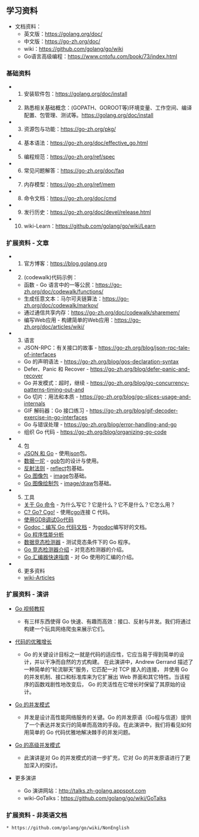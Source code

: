 ## 学习资料
- 文档资料：
    * 英文版：https://golang.org/doc/
    * 中文版：https://go-zh.org/doc/
    * wiki：https://github.com/golang/go/wiki
    * Go语言高级编程：https://www.cntofu.com/book/73/index.html

### 基础资料
- 1. 安装软件包：https://golang.org/doc/install
- 2. 熟悉相关基础概念：(GOPATH、GOROOT等)环境变量、工作空间、编译配置、包管理、测试等。https://golang.org/doc/install
- 3. 资源包与功能：https://go-zh.org/pkg/
- 4. 基本语法：https://go-zh.org/doc/effective_go.html
- 5. 编程规范：https://go-zh.org/ref/spec
- 6. 常见问题解答：https://go-zh.org/doc/faq
- 7. 内存模型：https://go-zh.org/ref/mem
- 8. 命令文档：https://go-zh.org/doc/cmd
- 9. 发行历史：https://go-zh.org/doc/devel/release.html
- 10. wiki-Learn：https://github.com/golang/go/wiki/Learn

### 扩展资料 - 文章
- 1. 官方博客：https://blog.golang.org
- 2. (codewalk)代码示例：
    * 函数 - Go 语言中的一等公民：https://go-zh.org/doc/codewalk/functions/
    * 生成任意文本：马尔可夫链算法：https://go-zh.org/doc/codewalk/markov/
    * 通过通信共享内存：https://go-zh.org/doc/codewalk/sharemem/
    * 编写Web应用 - 构建简单的Web应用：https://go-zh.org/doc/articles/wiki/
- 3. 语言
    * JSON-RPC：有关接口的故事 - https://go-zh.org/blog/json-rpc-tale-of-interfaces
    * Go 的声明语法 - https://go-zh.org/blog/gos-declaration-syntax
    * Defer、Panic 和 Recover - https://go-zh.org/blog/defer-panic-and-recover
    * Go 并发模式：超时，继续 - https://go-zh.org/blog/go-concurrency-patterns-timing-out-and
    * Go 切片：用法和本质 - https://go-zh.org/blog/go-slices-usage-and-internals
    * GIF 解码器：Go 接口练习 - https://go-zh.org/blog/gif-decoder-exercise-in-go-interfaces
    * Go 与错误处理 - https://go-zh.org/blog/error-handling-and-go
    * 组织 Go 代码 - https://go-zh.org/blog/organizing-go-code
- 4. 包
    * [JSON 和 Go](https://go-zh.org/blog/json-and-go) - 使用[json](https://go-zh.org/pkg/encoding/json/)包。
    * [数据一坨](https://go-zh.org/blog/gobs-of-data) - [gob](https://go-zh.org/pkg/encoding/gob/)包的设计与使用。
    * [反射法则](https://go-zh.org/blog/laws-of-reflection) - [reflect](https://go-zh.org/pkg/reflect/)包基础。
    * [Go 图像包](https://go-zh.org/blog/go-image-package) - [image](https://go-zh.org/pkg/image/)包基础。
    * [Go 图像绘制包](https://go-zh.org/blog/go-imagedraw-package) - [image/draw](https://go-zh.org/pkg/image/draw/)包基础。
- 5. 工具
    * [关于 Go 命令](https://go-zh.org/doc/articles/go_command.html) - 为什么写它？它是什么？它不是什么？它怎么用？
    * [C? Go? Cgo!](https://go-zh.org/blog/c-go-cgo) - 使用[cgo](https://go-zh.org/cmd/cgo/)连接 C 代码。
    * [使用GDB调试Go代码](https://go-zh.org/doc/gdb)
    * [Godoc：编写 Go 代码文档](https://go-zh.org/blog/godoc-documenting-go-code) - 为[godoc](https://pkg.go.dev/github.com/Go-zh/tools/cmd/godoc)编写好的文档。
    * [Go 程序性能分析](https://go-zh.org/blog/profiling-go-programs)
    * [数据竞态检测器](https://go-zh.org/doc/articles/race_detector.html) - 测试竞态条件下的 Go 程序。
    * [Go 竞态检测器介绍](https://go-zh.org/blog/race-detector) - 对竞态检测器的介绍。
    * [Go 汇编器快速指南](https://go-zh.org/doc/asm) - 对 Go 使用的汇编的介绍。
- 6. 更多资料
    * [wiki-Articles](https://github.com/golang/go/wiki/Articles) 

### 扩展资料 - 演讲
- [Go 视频教程](http://research.swtch.com/gotour)
    * 有三样东西使得 Go 快速、有趣而高效：接口、反射与并发。我们将通过构建一个玩具网络爬虫来展示它们。

- [代码的优雅增长](https://vimeo.com/53221560)
    * Go 的关键设计目标之一就是代码的适应性，它应当易于得到简单的设计，并以干净而自然的方式构建。 在此演讲中，Andrew Gerrand 描述了一种简单的“轮流聊天”服务，它匹配一对 TCP 接入的连接， 并使用 Go 的并发机制、接口和标准库来为它扩展出 Web 界面和其它特性。当该程序的函数戏剧性地改变后， Go 的灵活性在它增长时保留了其原始的设计。

- [Go 的并发模式](https://www.youtube.com/watch?v=f6kdp27TYZs)
    * 并发是设计高性能网络服务的关键。Go 的并发原语（Go程与信道）提供了一个表达并发实行的简单而高效的手段。在此演讲中，我们将看见如何用简单的 Go 代码优雅地解决棘手的并发问题。

- [Go 的高级并发模式](https://www.youtube.com/watch?v=QDDwwePbDtw)
    * 此演讲是对 Go 的并发模式的进一步扩充，它对 Go 的并发原语进行了更加深入的探讨。

- 更多演讲
    * Go 演讲网站：http://talks.zh-golang.appspot.com
    * wiki-GoTalks：https://github.com/golang/go/wiki/GoTalks

### 扩展资料 - 非英语文档
    * https://github.com/golang/go/wiki/NonEnglish

